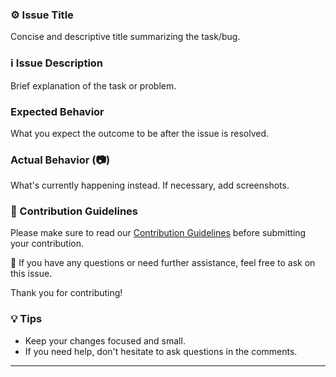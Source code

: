 ### ⚙️ Issue Title

Concise and descriptive title summarizing the task/bug.

### ℹ️ Issue Description

Brief explanation of the task or problem.

### Expected Behavior

What you expect the outcome to be after the issue is resolved.

### Actual Behavior (📷)

What's currently happening instead. If necessary, add screenshots.

### 📘 Contribution Guidelines

Please make sure to read our [Contribution Guidelines](../../CONTRIBUTION.md) before submitting your contribution.

🤔 If you have any questions or need further assistance, feel free to ask on this issue.

Thank you for contributing!

### 💡 Tips

- Keep your changes focused and small.
- If you need help, don't hesitate to ask questions in the comments.

---
